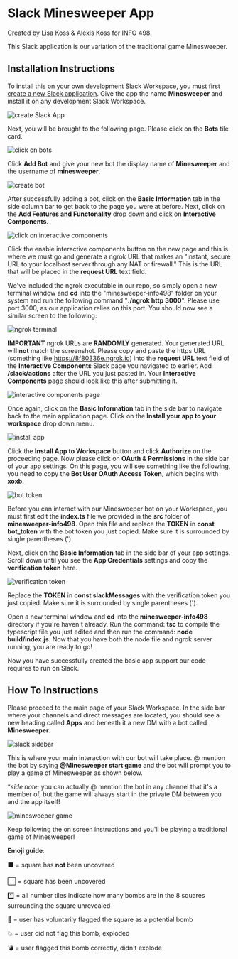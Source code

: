 # Slack Minesweeper App

Created by Lisa Koss & Alexis Koss for INFO 498.

This Slack application is our variation of the traditional game Minesweeper. 

## Installation Instructions

To install this on your own development Slack Workspace, you must first [create a new Slack application](https://api.slack.com/apps?new_app=1). Give the app the name **Minesweeper** and install it on any development Slack Workspace.

![create Slack App](/img/1.png?raw=true)

Next, you will be brought to the following page. Please click on the **Bots** tile card. 

![click on bots](/img/2.png?raw=true)

Click **Add Bot** and give your new bot the display name of **Minesweeper** and the username of **minesweeper**. 

![create bot](/img/3.png?raw=true)

After successfully adding a bot, click on the **Basic Information** tab in the side column bar to get back to the page you were at before. Next, click on the **Add Features and Functonality** drop down and click on **Interactive Components**.

![click on interactive components](/img/4.png?raw=true)

Click the enable interactive components button on the new page and this is where we must go and generate a ngrok URL that makes an "instant, secure URL to your localhost server through any NAT or firewall." This is the URL that will be placed in the **request URL** text field. 

We've included the ngrok executable in our repo, so simply open a new terminal window and **cd** into the "minesweeper-info498" folder on your system and run the following command "**./ngrok http 3000**". Please use port 3000, as our application relies on this port. You should now see a similar screen to the following:

![ngrok terminal](/img/5.png?raw=true)

**IMPORTANT** ngrok URLs are **RANDOMLY** generated. Your generated URL will **not** match the screenshot. Please copy and paste the https URL (something like https://8f80336e.ngrok.io) into the **request URL** text field of the **Interactive Components** Slack page you navigated to earlier. Add **/slack/actions** after the URL you just pasted in. Your **Interactive Components** page should look like this after submitting it.

![interactive components page](/img/6.png?raw=true)

Once again, click on the **Basic Information** tab in the side bar to navigate back to the main application page. Click on the **Install your app to your workspace** drop down menu.

![install app](/img/7.png?raw=true)

Click the **Install App to Workspace** button and click **Authorize** on the proceeding page. Now please click on **OAuth & Permissions** in the side bar of your app settings. On this page, you will see something like the following, you need to copy the **Bot User OAuth Access Token**, which begins with **xoxb**.

![bot token](/img/9.png?raw=true)

Before you can interact with our Minesweeper bot on your Workspace, you must first edit the **index.ts** file we provided in the **src** folder of **minesweeper-info498**. Open this file and replace the **TOKEN** in **const bot_token** with the bot token you just copied. Make sure it is surrounded by single parentheses (').

Next, click on the **Basic Information** tab in the side bar of your app settings. Scroll down until you see the **App Credentials** settings and copy the **verification token** here. 

![verification token](/img/10.png?raw=true)

Replace the **TOKEN** in **const slackMessages** with the verification token you just copied. Make sure it is surrounded by single parentheses (').

Open a new terminal window and **cd** into the **minesweeper-info498** directory if you're haven't already. Run the command: **tsc** to compile the typescript file you just edited and then run the command: **node build/index.js**. Now that you have both the node file and ngrok server running, you are ready to go!

Now you have successfully created the basic app support our code requires to run on Slack.

## How To Instructions

Please proceed to the main page of your Slack Workspace. In the side bar where your channels and direct messages are located, you should see a new heading called **Apps** and beneath it a new DM with a bot called **Minesweeper**. 

![slack sidebar](/img/8.png?raw=true)

This is where your main interaction with our bot will take place. @ mention the bot by saying **@Minesweeper start game** and the bot will prompt you to play a game of Minesweeper as shown below. 

**side note:* you can actually @ mention the bot in any channel that it's a member of, but the game will always start in the private DM between you and the app itself!

![minesweeper game](/img/11.png?raw=true)

Keep following the on screen instructions and you'll be playing a traditional game of Minesweeper! 

**Emoji guide**:

⬛️ = square has **not** been uncovered

⬜️ = square has been uncovered

1️⃣ = all number tiles indicate how many bombs are in the 8 squares surrounding the square unrevealed

🚩 = user has voluntarily flagged the square as a potential bomb

💥 = user did not flag this bomb, exploded

💣 = user flagged this bomb correctly, didn't explode


